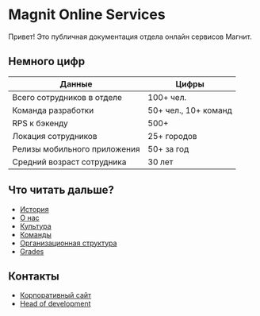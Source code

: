 # Magnit Online Services

Привет! Это публичная документация отдела онлайн сервисов Магнит.

## Немного цифр

Данные  | Цифры
------------- | -------------
Всего сотрудников в отделе | 100+ чел.
Команда разработки | 50+ чел., 10+ команд
RPS к бэкенду | 500+
Локация сотрудников | 25+ городов
Релизы мобильного приложения | 50+ за год
Средний возраст сотрудника | 30 лет

## Что читать дальше?

* [История](history.md)
* [О нас](about.md)
* [Культура](culture.md)
* [Команды](teams/README.md)
* [Организационная структура](chart.md)
* [Grades](grades/README.md)

## Контакты

* [Корпоративный сайт](https://www.magnit.tech/online-development)
* [Head of development](http://t.me/arxell)
